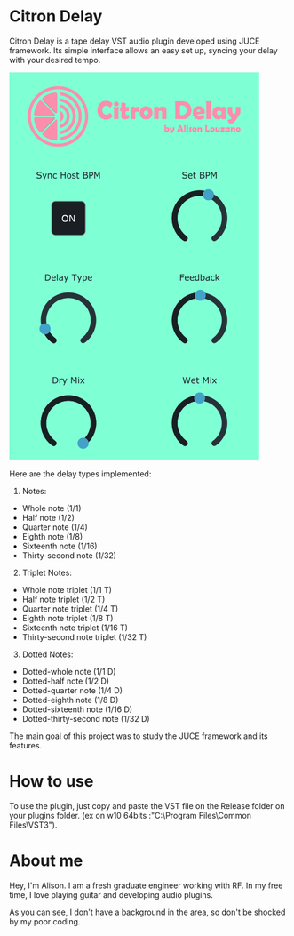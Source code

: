 # Citron Delay

Citron Delay is a tape delay VST audio plugin developed using JUCE framework. 
Its simple interface allows an easy set up, syncing your delay with your desired tempo. 

![](Resources/GUIpreview.png)

Here are the delay types implemented:

1. Notes:
* Whole note (1/1)
* Half note (1/2)
* Quarter note (1/4)
* Eighth note (1/8)
* Sixteenth note (1/16)
* Thirty-second note (1/32)

2. Triplet Notes:
* Whole note triplet (1/1 T)
* Half note triplet (1/2 T)
* Quarter note triplet (1/4 T)
* Eighth note triplet (1/8 T)
* Sixteenth note triplet (1/16 T)
* Thirty-second note triplet (1/32 T)

3. Dotted Notes:
* Dotted-whole note (1/1 D)
* Dotted-half note (1/2 D)
* Dotted-quarter note (1/4 D)
* Dotted-eighth note (1/8 D)
* Dotted-sixteenth note (1/16 D)
* Dotted-thirty-second note (1/32 D)

The main goal of this project was to study the JUCE framework and its features.

# How to use

To use the plugin, just copy and paste the VST file on the Release folder on your plugins folder.
(ex on w10 64bits :"C:\Program Files\Common Files\VST3").

# About me

Hey, I'm Alison. I am a fresh graduate engineer working with RF. In my free time, I love playing guitar and developing audio plugins.

As you can see, I don't have a background in the area, so don't be shocked by my poor coding.

